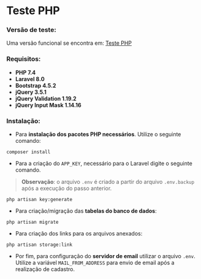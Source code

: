 # Teste PHP

### Versão de teste:

Uma versão funcional se encontra em: [Teste PHP](http://tsprates.com)

### Requisitos:

* __PHP 7.4__
* __Laravel 8.0__
* __Bootstrap 4.5.2__
* __jQuery 3.5.1__
* __jQuery Validation 1.19.2__
* __jQuery Input Mask 1.14.16__

### Instalação:

* Para __instalação dos pacotes PHP necessários__. Utilize o seguinte comando:

```
composer install
```

* Para a criação do `APP_KEY`, necessário para o Laravel digite o seguinte comando. 
> __Observação__: o arquivo `.env` é criado a partir do arquivo `.env.backup` após a execução do passo anterior.

```
php artisan key:generate
```

* Para criação/migração das __tabelas do banco de dados__:

```
php artisan migrate
```

* Para criação dos links para os arquivos anexados:

```
php artisan storage:link
```

* Por fim, para configuração do __servidor de email__ utilizar o arquivo `.env`. Utilize a variável `MAIL_FROM_ADDRESS` para envio de email após a realização de cadastro.
